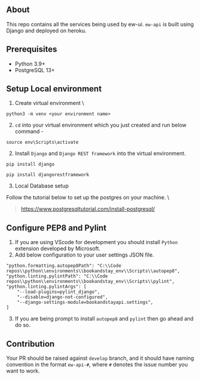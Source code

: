 ## About

This repo contains all the services being used by ew-ui. `ew-api` is built using Django and deployed on heroku.

## Prerequisites

- Python 3.9+
- PostgreSQL 13+

## Setup Local environment

1. Create virtual environment \

`python3 -m venv <your environment name>`

2. `cd` into your virtual environment which you just created and run below command -

`source env\Scripts\activate`

2. Install `Django` and `Django REST framework` into the virtual environment.

```
pip install django

pip install djangorestframework
```

3. Local Database setup

Follow the tutorial below to set up the postgres on your machine. \

> https://www.postgresqltutorial.com/install-postgresql/

## Configure PEP8 and Pylint

1. If you are using VScode for development you should install `Python` extension developed by Microsoft.
2. Add below configuration to your user settings JSON file.

```
"python.formatting.autopep8Path": "C:\\Code repos\\python\\environments\\bookandstay_env\\Scripts\\autopep8",
"python.linting.pylintPath": "C:\\Code repos\\python\\environments\\bookandstay_env\\Scripts\\pylint",
"python.linting.pylintArgs": [
    "--load-plugins=pylint_django",
    "--disable=django-not-configured",
    "--django-settings-module=bookandstayapi.settings",
]
```
3. If you are being prompt to install `autopep8` and `pylint` then go ahead and do so.

## Contribution

Your PR should be raised against `develop` branch, and it should have naming convention in the format `ew-api-#`, where `#` denotes the issue number you want to work.
